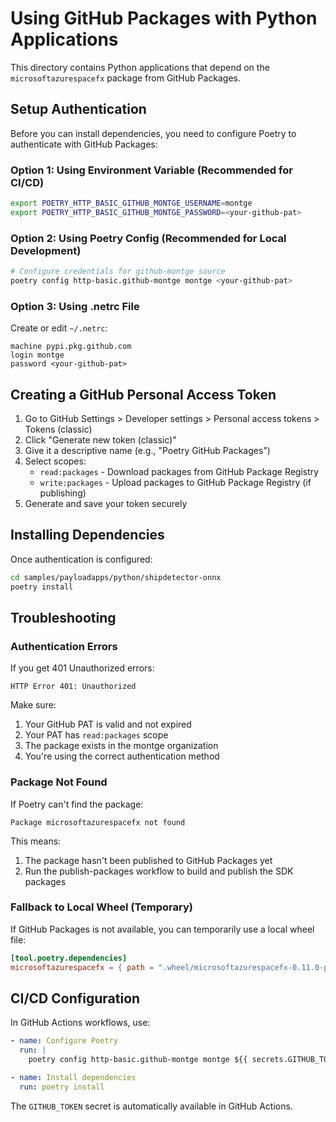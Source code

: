 # Using GitHub Packages with Python Applications

This directory contains Python applications that depend on the `microsoftazurespacefx` package from GitHub Packages.

## Setup Authentication

Before you can install dependencies, you need to configure Poetry to authenticate with GitHub Packages:

### Option 1: Using Environment Variable (Recommended for CI/CD)

```bash
export POETRY_HTTP_BASIC_GITHUB_MONTGE_USERNAME=montge
export POETRY_HTTP_BASIC_GITHUB_MONTGE_PASSWORD=<your-github-pat>
```

### Option 2: Using Poetry Config (Recommended for Local Development)

```bash
# Configure credentials for github-montge source
poetry config http-basic.github-montge montge <your-github-pat>
```

### Option 3: Using .netrc File

Create or edit `~/.netrc`:

```
machine pypi.pkg.github.com
login montge
password <your-github-pat>
```

## Creating a GitHub Personal Access Token

1. Go to GitHub Settings > Developer settings > Personal access tokens > Tokens (classic)
2. Click "Generate new token (classic)"
3. Give it a descriptive name (e.g., "Poetry GitHub Packages")
4. Select scopes:
   - `read:packages` - Download packages from GitHub Package Registry
   - `write:packages` - Upload packages to GitHub Package Registry (if publishing)
5. Generate and save your token securely

## Installing Dependencies

Once authentication is configured:

```bash
cd samples/payloadapps/python/shipdetector-onnx
poetry install
```

## Troubleshooting

### Authentication Errors

If you get 401 Unauthorized errors:

```
HTTP Error 401: Unauthorized
```

Make sure:
1. Your GitHub PAT is valid and not expired
2. Your PAT has `read:packages` scope
3. The package exists in the montge organization
4. You're using the correct authentication method

### Package Not Found

If Poetry can't find the package:

```
Package microsoftazurespacefx not found
```

This means:
1. The package hasn't been published to GitHub Packages yet
2. Run the publish-packages workflow to build and publish the SDK packages

### Fallback to Local Wheel (Temporary)

If GitHub Packages is not available, you can temporarily use a local wheel file:

```toml
[tool.poetry.dependencies]
microsoftazurespacefx = { path = ".wheel/microsoftazurespacefx-0.11.0-py3-none-any.whl" }
```

## CI/CD Configuration

In GitHub Actions workflows, use:

```yaml
- name: Configure Poetry
  run: |
    poetry config http-basic.github-montge montge ${{ secrets.GITHUB_TOKEN }}

- name: Install dependencies
  run: poetry install
```

The `GITHUB_TOKEN` secret is automatically available in GitHub Actions.
